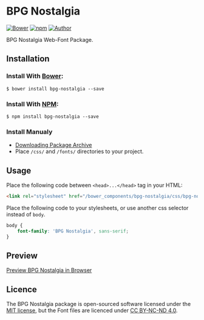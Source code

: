# BPG Nostalgia

[![Bower](https://img.shields.io/bower/v/bpg-nostalgia.svg)](http://bower.io/search/?q=bpg-nostalgia)
[![npm](https://img.shields.io/npm/v/bpg-nostalgia.svg)](https://www.npmjs.com/package/bpg-nostalgia)
[![Author](https://img.shields.io/badge/Font_Author-Besarion_Gugushvili-blue.svg)](https://github.com/web-fonts/bpg-nostalgia)

BPG Nostalgia Web-Font Package.

## Installation

### Install With [Bower](http://bower.io):

```
$ bower install bpg-nostalgia --save
```

### Install With [NPM](https://www.npmjs.com):

```
$ npm install bpg-nostalgia --save
```

### Install Manualy

* [Downloading Package Archive](https://github.com/web-fonts/bpg-nostalgia/archive/master.zip)
* Place `/css/` and `/fonts/` directories to your project.

## Usage

Place the following code between `<head>...</head>` tag in your HTML:

```html
<link rel="stylesheet" href="/bower_components/bpg-nostalgia/css/bpg-nostalgia.css">
```

Place the following code to your stylesheets, or use another css selector instead of `body`.

```css
body {
    font-family: 'BPG Nostalgia', sans-serif;
}
```

## Preview

[Preview BPG Nostalgia in Browser](http://web-fonts.ge/bpg-nostalgia)

## Licence

The BPG Nostalgia package is open-sourced software licensed under the [MIT license](http://opensource.org/licenses/MIT), but the Font files are licenced under [CC BY-NC-ND 4.0](http://creativecommons.org/licenses/by-nc-nd/4.0/).